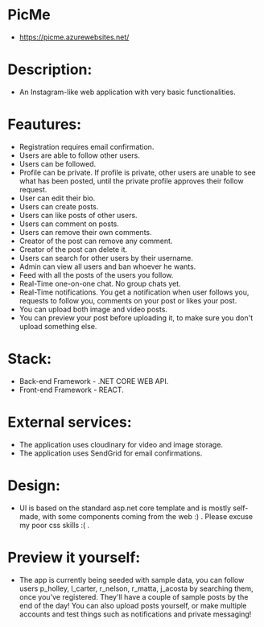 # PicMe
- https://picme.azurewebsites.net/
# Description:
- An Instagram-like web application with very basic functionalities.
# Feautures:
- Registration requires email confirmation.
- Users are able to follow other users.
- Users can be followed.
- Profile can be private. If profile is private, other users are unable to see what has been posted, until the private profile approves their follow request.
- User can edit their bio.
- Users can create posts.
- Users can like posts of other users.
- Users can comment on posts.
- Users can remove their own comments.
- Creator of the post can remove any comment.
- Creator of the post can delete it.
- Users can search for other users by their username.
- Admin can view all users and ban whoever he wants.
- Feed with all the posts of the users you follow.
- Real-Time one-on-one chat. No group chats yet.
- Real-Time notifications. You get a notification when user follows you, requests to follow you, comments on your post or likes your post.
- You can upload both image and video posts.
- You can preview your post before uploading it, to make sure you don't upload something else.
# Stack:
- Back-end Framework - .NET CORE WEB API.
- Front-end Framework - REACT.
# External services:
- The application uses cloudinary for video and image storage.
- The application uses SendGrid for email confirmations.
# Design:
- UI is based on the standard asp.net core template and is mostly self-made, with some components coming from the web :) . Please excuse my poor css skills :( .
# Preview it yourself:
- The app is currently being seeded with sample data, you can follow users p_holley, l_carter, r_nelson, r_matta, j_acosta by searching them, once you've registered. They'll have a couple of sample posts by the end of the day! You can also upload posts yourself, or make multiple accounts and test things such as notifications and private messaging!
